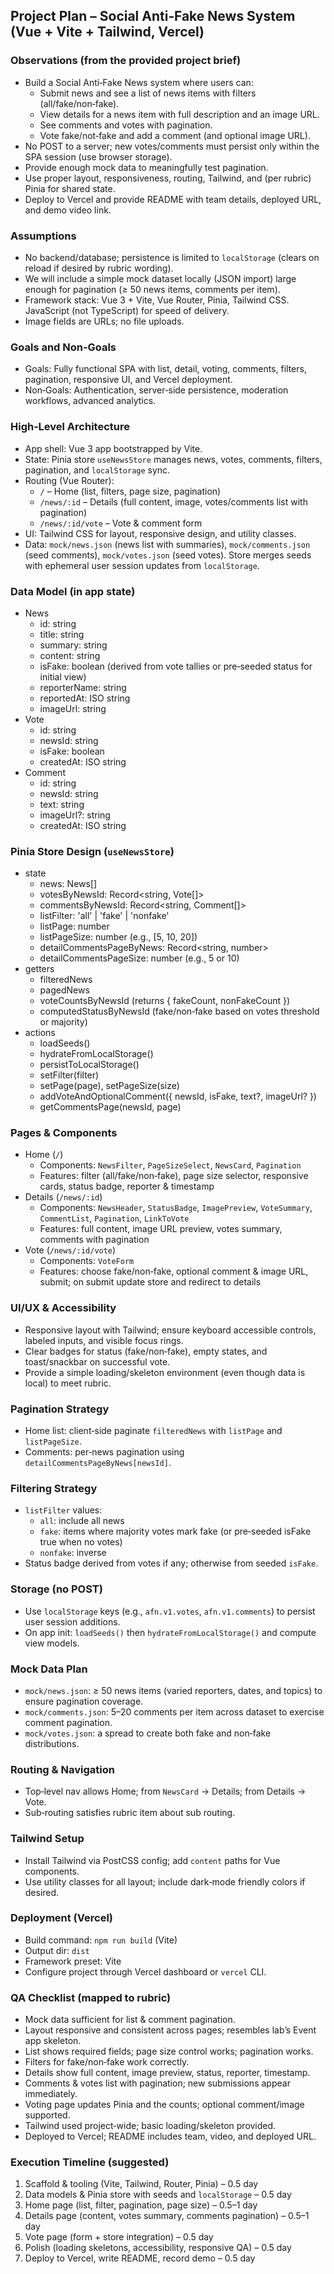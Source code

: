 ## Project Plan – Social Anti‑Fake News System (Vue + Vite + Tailwind, Vercel)

### Observations (from the provided project brief)
- Build a Social Anti‑Fake News system where users can:
  - Submit news and see a list of news items with filters (all/fake/non‑fake).
  - View details for a news item with full description and an image URL.
  - See comments and votes with pagination.
  - Vote fake/not‑fake and add a comment (and optional image URL).
- No POST to a server; new votes/comments must persist only within the SPA session (use browser storage).
- Provide enough mock data to meaningfully test pagination.
- Use proper layout, responsiveness, routing, Tailwind, and (per rubric) Pinia for shared state.
- Deploy to Vercel and provide README with team details, deployed URL, and demo video link.

### Assumptions
- No backend/database; persistence is limited to `localStorage` (clears on reload if desired by rubric wording).
- We will include a simple mock dataset locally (JSON import) large enough for pagination (≥ 50 news items, comments per item).
- Framework stack: Vue 3 + Vite, Vue Router, Pinia, Tailwind CSS. JavaScript (not TypeScript) for speed of delivery.
- Image fields are URLs; no file uploads.

### Goals and Non‑Goals
- Goals: Fully functional SPA with list, detail, voting, comments, filters, pagination, responsive UI, and Vercel deployment.
- Non‑Goals: Authentication, server‑side persistence, moderation workflows, advanced analytics.

### High‑Level Architecture
- App shell: Vue 3 app bootstrapped by Vite.
- State: Pinia store `useNewsStore` manages news, votes, comments, filters, pagination, and `localStorage` sync.
- Routing (Vue Router):
  - `/` – Home (list, filters, page size, pagination)
  - `/news/:id` – Details (full content, image, votes/comments list with pagination)
  - `/news/:id/vote` – Vote & comment form
- UI: Tailwind CSS for layout, responsive design, and utility classes.
- Data: `mock/news.json` (news list with summaries), `mock/comments.json` (seed comments), `mock/votes.json` (seed votes). Store merges seeds with ephemeral user session updates from `localStorage`.

### Data Model (in app state)
- News
  - id: string
  - title: string
  - summary: string
  - content: string
  - isFake: boolean (derived from vote tallies or pre‑seeded status for initial view)
  - reporterName: string
  - reportedAt: ISO string
  - imageUrl: string
- Vote
  - id: string
  - newsId: string
  - isFake: boolean
  - createdAt: ISO string
- Comment
  - id: string
  - newsId: string
  - text: string
  - imageUrl?: string
  - createdAt: ISO string

### Pinia Store Design (`useNewsStore`)
- state
  - news: News[]
  - votesByNewsId: Record<string, Vote[]>
  - commentsByNewsId: Record<string, Comment[]>
  - listFilter: 'all' | 'fake' | 'nonfake'
  - listPage: number
  - listPageSize: number (e.g., [5, 10, 20])
  - detailCommentsPageByNews: Record<string, number>
  - detailCommentsPageSize: number (e.g., 5 or 10)
- getters
  - filteredNews
  - pagedNews
  - voteCountsByNewsId (returns { fakeCount, nonFakeCount })
  - computedStatusByNewsId (fake/non‑fake based on votes threshold or majority)
- actions
  - loadSeeds()
  - hydrateFromLocalStorage()
  - persistToLocalStorage()
  - setFilter(filter)
  - setPage(page), setPageSize(size)
  - addVoteAndOptionalComment({ newsId, isFake, text?, imageUrl? })
  - getCommentsPage(newsId, page)

### Pages & Components
- Home (`/`)
  - Components: `NewsFilter`, `PageSizeSelect`, `NewsCard`, `Pagination`
  - Features: filter (all/fake/non‑fake), page size selector, responsive cards, status badge, reporter & timestamp
- Details (`/news/:id`)
  - Components: `NewsHeader`, `StatusBadge`, `ImagePreview`, `VoteSummary`, `CommentList`, `Pagination`, `LinkToVote`
  - Features: full content, image URL preview, votes summary, comments with pagination
- Vote (`/news/:id/vote`)
  - Components: `VoteForm`
  - Features: choose fake/non‑fake, optional comment & image URL, submit; on submit update store and redirect to details

### UI/UX & Accessibility
- Responsive layout with Tailwind; ensure keyboard accessible controls, labeled inputs, and visible focus rings.
- Clear badges for status (fake/non‑fake), empty states, and toast/snackbar on successful vote.
- Provide a simple loading/skeleton environment (even though data is local) to meet rubric.

### Pagination Strategy
- Home list: client‑side paginate `filteredNews` with `listPage` and `listPageSize`.
- Comments: per‑news pagination using `detailCommentsPageByNews[newsId]`.

### Filtering Strategy
- `listFilter` values:
  - `all`: include all news
  - `fake`: items where majority votes mark fake (or pre‑seeded isFake true when no votes)
  - `nonfake`: inverse
- Status badge derived from votes if any; otherwise from seeded `isFake`.

### Storage (no POST)
- Use `localStorage` keys (e.g., `afn.v1.votes`, `afn.v1.comments`) to persist user session additions.
- On app init: `loadSeeds()` then `hydrateFromLocalStorage()` and compute view models.

### Mock Data Plan
- `mock/news.json`: ≥ 50 news items (varied reporters, dates, and topics) to ensure pagination coverage.
- `mock/comments.json`: 5–20 comments per item across dataset to exercise comment pagination.
- `mock/votes.json`: a spread to create both fake and non‑fake distributions.

### Routing & Navigation
- Top‑level nav allows Home; from `NewsCard` → Details; from Details → Vote.
- Sub‑routing satisfies rubric item about sub routing.

### Tailwind Setup
- Install Tailwind via PostCSS config; add `content` paths for Vue components.
- Use utility classes for all layout; include dark‑mode friendly colors if desired.

### Deployment (Vercel)
- Build command: `npm run build` (Vite)
- Output dir: `dist`
- Framework preset: Vite
- Configure project through Vercel dashboard or `vercel` CLI.

### QA Checklist (mapped to rubric)
- Mock data sufficient for list & comment pagination.
- Layout responsive and consistent across pages; resembles lab’s Event app skeleton.
- List shows required fields; page size control works; pagination works.
- Filters for fake/non‑fake work correctly.
- Details show full content, image preview, status, reporter, timestamp.
- Comments & votes list with pagination; new submissions appear immediately.
- Voting page updates Pinia and the counts; optional comment/image supported.
- Tailwind used project‑wide; basic loading/skeleton provided.
- Deployed to Vercel; README includes team, video, and deployed URL.

### Execution Timeline (suggested)
1) Scaffold & tooling (Vite, Tailwind, Router, Pinia) – 0.5 day
2) Data models & Pinia store with seeds and `localStorage` – 0.5 day
3) Home page (list, filter, pagination, page size) – 0.5–1 day
4) Details page (content, votes summary, comments pagination) – 0.5–1 day
5) Vote page (form + store integration) – 0.5 day
6) Polish (loading skeletons, accessibility, responsive QA) – 0.5 day
7) Deploy to Vercel, write README, record demo – 0.5 day


